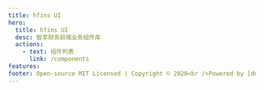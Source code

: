 ```yaml
---
title: hfins UI
hero:
  title: hfins UI
  desc: 智享财务前端业务组件库
  actions:
    - text: 组件列表
      link: /components
features:
footer: Open-source MIT Licensed | Copyright © 2020<br />Powered by [dumi](https://d.umijs.org)
---
```

